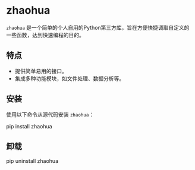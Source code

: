 # zhaohua

`zhaohua` 是一个简单的个人自用的Python第三方库，旨在方便快捷调取自定义的一些函数，达到快速编程的目的。

## 特点

- 提供简单易用的接口。
- 集成多种功能模块，如文件处理、数据分析等。

## 安装

使用以下命令从源代码安装 `zhaohua`：

pip install zhaohua


## 卸载
pip uninstall zhaohua
